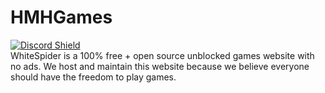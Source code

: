 # HMHGames
<a href="https://discord.gg/MWCNr2ANEz" target="_blank">![Discord Shield](https://discordapp.com/api/guilds/998658232207814667/widget.png?style=shield)</a><br />
WhiteSpider is a 100% free + open source unblocked games website with no ads. We host and maintain this website because we believe everyone should have the freedom to play games. <br />
